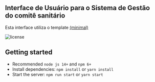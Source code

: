 ## Interface de Usuário para o Sistema de Gestão do comitê sanitário

Esta interface utiliza o template [(minimal)](https://minimal-kit-react.vercel.app/)

![license](https://img.shields.io/badge/license-MIT-blue.svg)

## Getting started

- Recommended `node js 14+` and `npm 6+`
- Install dependencies: `npm install` or `yarn install`
- Start the server: `npm run start` or `yarn start`

